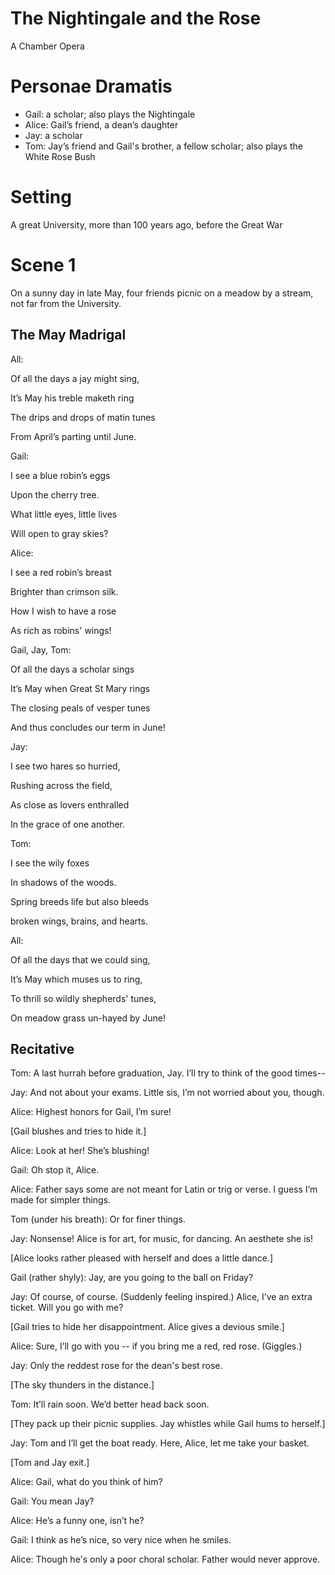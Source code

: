 The Nightingale and the Rose
=======================================
A Chamber Opera

# Personae Dramatis
* Gail: a scholar; also plays the Nightingale 
* Alice: Gail’s friend, a dean’s daughter
* Jay: a scholar
* Tom: Jay’s friend and Gail's brother, a fellow scholar; also plays the White Rose Bush

# Setting
A great University, more than 100 years ago, before the Great War

# Scene 1
On a sunny day in late May, four friends picnic on a meadow by a stream, not far from the University. 

## The May Madrigal 

All: 

Of all the days a jay might sing,

It’s May his treble maketh ring

The drips and drops of matin tunes

From April’s parting until June.

Gail:

I see a blue robin’s eggs

Upon the cherry tree.

What little eyes, little lives

Will open to gray skies?

Alice:

I see a red robin’s breast

Brighter than crimson silk. 

How I wish to have a rose

As rich as robins' wings!

Gail, Jay, Tom:

Of all the days a scholar sings

It’s May when Great St Mary rings

The closing peals of vesper tunes 

And thus concludes our term in June!

Jay:

I see two hares so hurried,

Rushing across the field,

As close as lovers enthralled

In the grace of one another.

Tom:

I see the wily foxes

In shadows of the woods.

Spring breeds life but also bleeds

broken wings, brains, and hearts. 

All:

Of all the days that we could sing,

It’s May which muses us to ring,

To thrill so wildly shepherds' tunes,

On meadow grass un-hayed by June!

## Recitative

Tom:
A last hurrah before graduation, Jay. I’ll try to think of the good times--

Jay:
And not about your exams. Little sis, I’m not worried about you, though. 

Alice:
Highest honors for Gail, I’m sure!

[Gail blushes and tries to hide it.]

Alice:
Look at her! She’s blushing!

Gail:
Oh stop it, Alice. 

Alice:
Father says some are not meant for Latin or trig or verse. I guess I’m made for simpler things.

Tom (under his breath):
Or for finer things. 

Jay:
Nonsense! Alice is for art, for music, for dancing. An aesthete she is!

[Alice looks rather pleased with herself and does a little dance.]

Gail (rather shyly):
Jay, are you going to the ball on Friday?

Jay:
Of course, of course. (Suddenly feeling inspired.) Alice, I’ve an extra ticket. Will you go with me?

[Gail tries to hide her disappointment. Alice gives a devious smile.]

Alice: 
Sure, I’ll go with you -- if you bring me a red, red rose. (Giggles.)

Jay:
Only the reddest rose for the dean's best rose.

[The sky thunders in the distance.]

Tom:
It’ll rain soon. We’d better head back soon. 

[They pack up their picnic supplies. Jay whistles while Gail hums to herself.]

Jay:
Tom and I’ll get the boat ready. Here, Alice, let me take your basket. 

[Tom and Jay exit.]

Alice:
Gail, what do you think of him?

Gail:
You mean Jay?

Alice:
He’s a funny one, isn’t he?

Gail:
I think as he’s nice, so very nice when he smiles. 

Alice:
Though he's only a poor choral scholar. Father would never approve.


